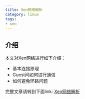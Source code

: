 ```yaml
---
title: Xen网络解析
category: linux
tags:
- xen
---
```


## 介绍

本文对Xen网络进行如下介绍：
* 基本连接原理
* Guest间如何进行通信
* 如何避免环路问题

<!--more-->

完整文章请转到下面link:
[Xen网络解析](https://pan.baidu.com/s/1dFKe4X7)
